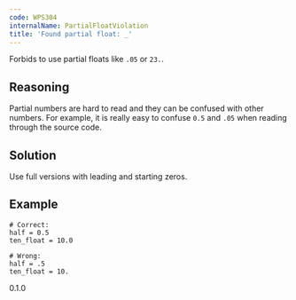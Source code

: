 ```yaml
---
code: WPS304
internalName: PartialFloatViolation
title: 'Found partial float: _'
---
```


Forbids to use partial floats like `.05` or `23.`.

## Reasoning
Partial numbers are hard to read and they can be confused with other
numbers. For example, it is really easy to confuse `0.5` and `.05`
when reading through the source code.

## Solution
Use full versions with leading and starting zeros.

## Example

    # Correct:
    half = 0.5
    ten_float = 10.0
    
    # Wrong:
    half = .5
    ten_float = 10.

<div class="versionadded">

0.1.0

</div>